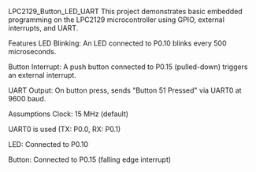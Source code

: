 LPC2129_Button_LED_UART
This project demonstrates basic embedded programming on the LPC2129 microcontroller using GPIO, external interrupts, and UART.

Features
LED Blinking: An LED connected to P0.10 blinks every 500 microseconds.

Button Interrupt: A push button connected to P0.15 (pulled-down) triggers an external interrupt.

UART Output: On button press, sends "Button 51 Pressed" via UART0 at 9600 baud.

Assumptions
Clock: 15 MHz (default)

UART0 is used (TX: P0.0, RX: P0.1)

LED: Connected to P0.10

Button: Connected to P0.15 (falling edge interrupt)
